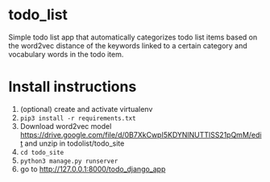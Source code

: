 # todo_list
Simple todo list app that automatically categorizes todo list items based on the word2vec distance of the keywords linked to a certain category and vocabulary words in the todo item.

# Install instructions
1) (optional) create and activate virtualenv
2) `pip3 install -r requirements.txt`
3) Download word2vec model https://drive.google.com/file/d/0B7XkCwpI5KDYNlNUTTlSS21pQmM/edit and unzip in todolist/todo_site
4) `cd todo_site`
5) `python3 manage.py runserver`
6) go to http://127.0.0.1:8000/todo_django_app

